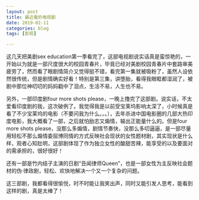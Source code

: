 ```yaml
---
layout: post
title: 最近看的电视剧
date: 2019-02-11
categories: blog
tags: [影视]

---
```


   这几天把美剧sex education第一季看完了，这部电视剧说实话真是蛮惊艳的，一开始以为就是一部尺度很大的校园青春片，毕竟已经对美剧校园青春片中套路审美疲劳了，然而看了眼剧情简介又觉得挺不错，看完第一集就被吸粉了，虽然人设依然很传统，但是剧情确实好看！特别是第三集，讲堕胎，看得我眼眶都湿润了，被剧中那位神叨叨的妈妈戳中了泪点，生活不易，人生也不易。   
    
   另外，一部印度剧four more shots please，一晚上撸完了这部剧。说实话，不太爱看印度剧的我，这次破例了。我觉得我是以前受宝莱坞影响太深了，小时候真是看了不少宝莱坞的电影（不要问我为什么。。。），去年杀进中国电影圈的几部大热印度电影，我大概看了一部，之后就怕励志又煽情，输出正能量什么的。但是four more shots please，没那么多煽情，剧情节奏快，没那么多叨逼逼，是一部尽量用轻松不那么煽情委屈博同情的方式反映社会现状的女性题材剧，其实现状是什么样，观者心知肚明，这部剧体现了作为独立女性的酸甜苦辣，能享受的以及要面对的需承担的，很好很好！     

   还有一部是竹内结子主演的日剧“丑闻律师Queen”，也是一部女性为主反映社会题材的伪·律政剧，轻松、欢快地解决一个又一个复杂的问题。 

   这三部剧，我都看得很愉悦，时不时能让我笑出声，同时又能引发人思考，能看到这样的剧，真是太棒了！  
